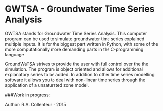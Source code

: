 # GWTSA - Groundwater Time Series Analysis

GWTSA stands for Groundwater Time Series Analysis. This computer program can be used to simulate groundwater time series explained multiple inputs. It is for the biggest part written in Python, with some of the more computationally more demanding parts in the C-programming language.

GroundWaTSA strives to provide the user with full control over the the simulation. The program is object oriented and allows for additional explanatory series to be added. In addition to other time series modelling software it allows you to deal with non-linear time series through the application of a unsaturated zone model.

###Work in progress:

Author: R.A. Collenteur - 2015
